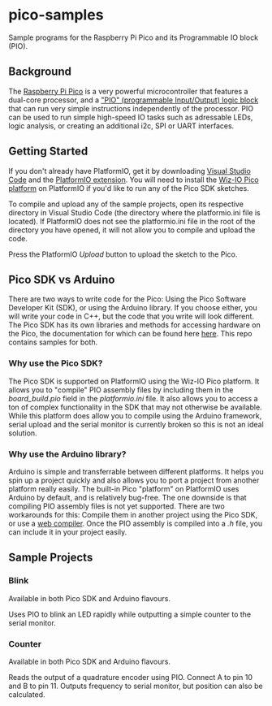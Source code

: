 # pico-samples
Sample programs for the Raspberry Pi Pico and its Programmable IO block (PIO).

## Background
The [Raspberry Pi Pico](https://www.raspberrypi.com/products/raspberry-pi-pico/) is a very powerful microcontroller that features a dual-core processor, and a ["PIO" (programmable Input/Output) logic block](https://hackspace.raspberrypi.com/articles/what-is-programmable-i-o-on-raspberry-pi-pico) that can run very simple instructions independently of the processor. PIO can be used to run simple high-speed IO tasks such as adressable LEDs, logic analysis, or creating an additional i2c, SPI or UART interfaces. 

## Getting Started
If you don't already have PlatformIO, get it by downloading [Visual Studio Code](https://code.visualstudio.com/) and the [PlatformIO extension](https://platformio.org/). You will need to install the [Wiz-IO Pico platform](https://platformio.org/) on PlatformIO if you'd like to run any of the Pico SDK sketches.

To compile and upload any of the sample projects, open its respective directory in Visual Studio Code (the directory where the platformio.ini file is located). If PlatformIO does not see the platformio.ini file in the root of the directory you have opened, it will not allow you to compile and upload the code. 
 
Press the PlatformIO *Upload* button to upload the sketch to the Pico.

## Pico SDK vs Arduino
There are two ways to write code for the Pico: Using the Pico Software Developer Kit (SDK), or using the Arduino library. If you choose either, you will write your code in C++, but the code that you write will look different. The Pico SDK has its own libraries and methods for accessing hardware on the Pico, the documentation for which can be found here [here](https://raspberrypi.github.io/pico-sdk-doxygen/modules.html). This repo contains samples for both. 

### Why use the Pico SDK?
The Pico SDK is supported on PlatformIO using the Wiz-IO Pico platform. It allows you to "compile" PIO assembly files by including them in the *board_build.pio* field in the *platformio.ini* file. It also allows you to access a ton of complex functionality in the SDK that may not otherwise be available. While this platform does allow you to compile using the Arduino framework, serial upload and the serial monitor is currently broken so this is not an ideal solution.

### Why use the Arduino library?
Arduino is simple and transferrable between different platforms. It helps you spin up a project quickly and also allows you to port a project from another platform really easily. The built-in Pico "platform" on PlatformIO uses Arduino by default, and is relatively bug-free. The one downside is that compiling PIO assembly files is not yet supported. There are two workarounds for this: Compile them in another project using the Pico SDK, or use a [web compiler](https://wokwi.com/tools/pioasm). Once the PIO assembly is compiled into a *.h* file, you can include it in your project easily.  

## Sample Projects

### Blink
Available in both Pico SDK and Arduino flavours. 

Uses PIO to blink an LED rapidly while outputting a simple counter to the serial monitor.

### Counter
Available in both Pico SDK and Arduino flavours. 

Reads the output of a quadrature encoder using PIO. Connect A to pin 10 and B to pin 11. Outputs frequency to serial monitor, but position can also be calculated. 